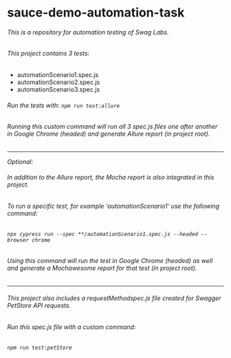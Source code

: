 # sauce-demo-automation-task
###### This is a repository for automation testing of *Swag Labs*.

###### This project contains 3 tests:
- automationScenario1.spec.js
- automationScenario2.spec.js
- automationScenario3.spec.js

###### Run the tests with: ```npm run test:allure```
###### Running this custom command will run all 3 spec.js files one after another in Google Chrome (headed) and generate Allure report (in project root).
-------------------------------------------------------------------------------------------------------------------------------------------------------------------------
_Optional:_
###### In addition to the Allure report, the Mocha report is also integrated in this project.
###### To run a specific test, for example 'automationScenario1' use the following command:
###### ```npx cypress run --spec **/automationScenario1.spec.js --headed --browser chrome```
###### Using this command will run the test in Google Chrome (headed) as well and generate a Mochawesome report for that test (in project root).
-------------------------------------------------------------------------------------------------------------------------------------------------------------------------
###### This project also includes a requestMethodspec.js file created for *Swagger PetStore* API requests.
###### Run this spec.js file with a custom command:
###### ```npm run test:petStore```